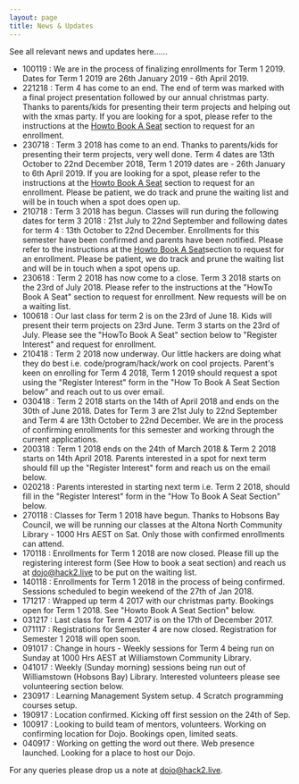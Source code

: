 ```yaml
---
layout: page
title: News & Updates
---
```


See all relevant news and updates here......

- 100119 : We are in the process of finalizing enrollments for Term 1 2019. Dates for Term 1 2019 are 26th January 2019 - 6th April 2019. 
- 221218 : Term 4 has come to an end. The end of term was marked with a final project presentation followed by our annual christmas party. Thanks to parents/kids for presenting their term projects and helping out with the xmas party. If you are looking for a spot, please refer to the instructions at the [Howto Book A Seat](https://tangowhisky37.github.io/CoderDojo/#howto-book-a-seat) section to request for an enrollment.
- 230718 : Term 3 2018 has come to an end. Thanks to parents/kids for presenting their term projects, very well done. Term 4 dates are 13th October to 22nd December 2018, Term 1 2019 dates are - 26th January to 6th April 2019. If you are looking for a spot, please refer to the instructions at the [Howto Book A Seat](https://tangowhisky37.github.io/CoderDojo/#howto-book-a-seat) section to request for an enrollment. Please be patient, we do track and prune the waiting list and will be in touch when a spot does open up. 
- 210718 : Term 3 2018 has begun. Classes will run during the following dates for term 3 2018 : 21st July to 22nd September and following dates for term 4 : 13th October to 22nd December. Enrollments for this semester have been confirmed and parents have been notified. Please refer to the instructions at the [Howto Book A Seat](https://tangowhisky37.github.io/CoderDojo/#howto-book-a-seat)section to request for an enrollment. Please be patient, we do track and prune the waiting list and will be in touch when a spot opens up.
- 230618 : Term 2 2018 has now come to a close. Term 3 2018 starts on the 23rd of July 2018. Please refer to the instructions at the "HowTo Book A Seat" section to request for enrollment. New requests will be on a waiting list.
- 100618 : Our last class for term 2 is on the 23rd of June 18. Kids will present their term projects on 23rd June. Term 3 starts on the 23rd of July. Please see the "HowTo Book A Seat" section below to "Register Interest" and request for enrollment.
- 210418 : Term 2 2018 now underway. Our little hackers are doing what they do best i.e. code/program/hack/work on cool projects. Parent's keen on enrolling for Term 4 2018, Term 1 2019 should request a spot using the "Register Interest" form  in the "How To Book A Seat Section below" and reach out to us over email.
- 030418 : Term 2 2018 starts on the 14th of April 2018 and ends on the 30th of June 2018. Dates for Term 3 are 21st July to 22nd September and Term 4 are 13th October to 22nd December. We are in the process of confirming enrollments for this semester and working through the current applications.
- 200318 : Term 1 2018 ends on the 24th of March 2018 & Term 2 2018 starts on 14th April 2018. Parents interested in a spot for next term should fill up the "Register Interest" form and reach us on the email below.
- 020218 : Parents interested in starting next term i.e. Term 2 2018, should fill in the "Register Interest" form in the "How To Book A Seat Section" below.
- 270118 : Classes for Term 1 2018 have begun. Thanks to Hobsons Bay Council, we will be running our classes at the Altona North Community Library - 1000 Hrs AEST on Sat. Only those with confirmed enrollments can attend.
- 170118 : Enrollments for Term 1 2018 are now closed. Please fill up the registering interest form (See How to book a seat section) and reach us at dojo@hack2.live to be put on the waiting list.
- 140118 : Enrollments for Term 1 2018 in the process of being confirmed. Sessions scheduled to begin weekend of the 27th of Jan 2018.
- 171217 : Wrapped up term 4 2017 with our christmas party. Bookings open for Term 1 2018. See "Howto Book A Seat Section" below.
- 031217 : Last class for Term 4 2017 is on the 17th of December 2017.
- 071117 : Registrations for Semester 4 are now closed. Registration for Semester 1 2018 will open soon.
- 091017 : Change in hours - Weekly sessions for Term 4 being run on Sunday at 1000 Hrs AEST at Williamstown Community Library.
- 041017 : Weekly (Sunday morning) sessions being run out of Williamstown (Hobsons Bay) Library. Interested volunteers please see volunteering section below.
- 230917 : Learning Management System setup. 4 Scratch programming courses setup.
- 190917 : Location confirmed. Kicking off first session on the 24th of Sep.
- 100917 : Looking to build team of mentors, volunteers. Working on confirming location for Dojo. Bookings open, limited seats.
- 040917 : Working on getting the word out there. Web presence launched. Looking for a place to host our Dojo.

For any queries please drop us a note at dojo@hack2.live.
